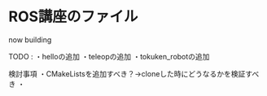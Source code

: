 # ROS講座のファイル

now building

TODO : 
・helloの追加
・teleopの追加
・tokuken_robotの追加

検討事項
・CMakeListsを追加すべき？→cloneした時にどうなるかを検証すべき
・
